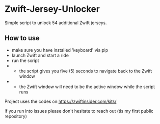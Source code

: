 # Zwift-Jersey-Unlocker
Simple script to unlock 54 additional Zwift jerseys.

## How to use
- make sure you have installed 'keyboard' via pip
- launch Zwift and start a ride
- run the script
- - the script gives you five (5) seconds to navigate back to the Zwift window
- - the Zwift window will need to be the active window while the script runs

Project uses the codes on https://zwiftinsider.com/kits/

If you run into issues please don't hesitate to reach out (tis my first public repository)
